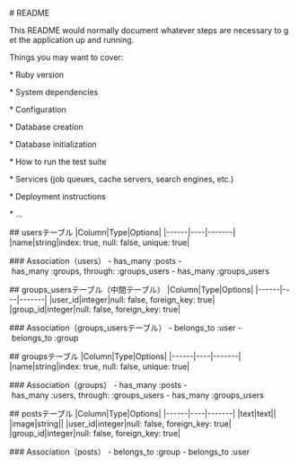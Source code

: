 # README

This README would normally document whatever steps are necessary to get the
application up and running.

Things you may want to cover:

* Ruby version

* System dependencies

* Configuration

* Database creation

* Database initialization

* How to run the test suite

* Services (job queues, cache servers, search engines, etc.)

* Deployment instructions

* ...


## usersテーブル
|Column|Type|Options|
|------|----|-------|
|name|string|index: true, null: false, unique: true|

### Association（users）
- has_many :posts
- has_many :groups, through: :groups_users
- has_many :groups_users

## groups_usersテーブル（中間テーブル）
|Column|Type|Options|
|------|----|-------|
|user_id|integer|null: false, foreign_key: true|
|group_id|integer|null: false, foreign_key: true|

### Association（groups_usersテーブル）
- belongs_to :user
- belongs_to :group

## groupsテーブル
|Column|Type|Options|
|------|----|-------|
|name|string|index: true, null: false, unique: true|

### Association（groups）
- has_many :posts
- has_many :users, through: :groups_users
- has_many :groups_users


## postsテーブル
|Column|Type|Options|
|------|----|-------|
|text|text||
|image|string||
|user_id|integer|null: false, foreign_key: true|
|group_id|integer|null: false, foreign_key: true|

### Association（posts）
- belongs_to :group
- belongs_to :user
